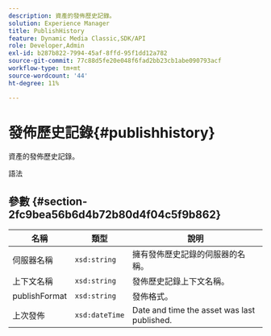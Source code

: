 ```yaml
---
description: 資產的發佈歷史記錄。
solution: Experience Manager
title: PublishHistory
feature: Dynamic Media Classic,SDK/API
role: Developer,Admin
exl-id: b287b822-7994-45af-8ffd-95f1dd12a782
source-git-commit: 77c88d5fe20e048f6fad2bb23cb1abe090793acf
workflow-type: tm+mt
source-wordcount: '44'
ht-degree: 11%

---
```


# 發佈歷史記錄{#publishhistory}

資產的發佈歷史記錄。

語法

## 參數 {#section-2fc9bea56b6d4b72b80d4f04c5f9b862}

| 名稱 | 類型 | 說明 |
|---|---|---|
| 伺服器名稱 | `xsd:string` | 擁有發佈歷史記錄的伺服器的名稱。 |
| 上下文名稱 | `xsd:string` | 發佈歷史記錄上下文名稱。 |
| publishFormat | `xsd:string` | 發佈格式。 |
| 上次發佈 | `xsd:dateTime` | Date and time the asset was last published. |
